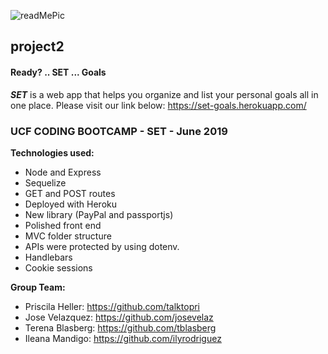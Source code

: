 ![readMePic](https://user-images.githubusercontent.com/24906805/59645607-c759db00-9140-11e9-87ea-527baff7b8ce.png)

## project2

#### Ready? .. SET ... Goals

**_SET_** is a web app that helps you organize and list your personal goals all in one place. Please visit our link below:
https://set-goals.herokuapp.com/


### UCF CODING BOOTCAMP - SET -  June 2019

**Technologies used:**
- Node and Express
- Sequelize
- GET and POST routes
- Deployed with Heroku
- New library (PayPal and passportjs)
- Polished front end
- MVC folder structure
- APIs were protected by using dotenv.
- Handlebars
- Cookie sessions


**Group Team:**

- Priscila Heller: https://github.com/talktopri
- Jose Velazquez: https://github.com/josevelaz
- Terena Blasberg: https://github.com/tblasberg
- Ileana Mandigo: https://github.com/ilyrodriguez
